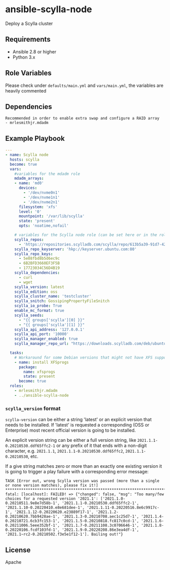 ansible-scylla-node
=========

Deploy a Scylla cluster 


Requirements
------------

- Ansible 2.8 or higher
- Python 3.x

Role Variables
--------------

Please check under `defaults/main.yml` and `vars/main.yml`, the variables are heavily commented

Dependencies
------------
    Recommended in order to enable extra swap and configure a RAID array
    - mrlesmithjr.mdadm


Example Playbook
----------------

```yaml
---
- name: Scylla node
  hosts: scylla
  become: true
  vars:
    #variables for the mdadm role
    mdadm_arrays:
    - name: 'md0'
      devices:
        - '/dev/nvme0n1'
        - '/dev/nvme1n1'
        - '/dev/nvme2n1'
      filesystem: 'xfs'
      level: '0'
      mountpoint: '/var/lib/scylla'
      state: 'present'
      opts: 'noatime,nofail'

    # variables for the Scylla node role (can be set here or in the role's vars/main.yml)
    scylla_repos:
      - 'https://repositories.scylladb.com/scylla/repo/613b5a39-91d7-4267-aa15-4384fde87442/ubuntu/scylladb-4.1-bionic.list'
    scylla_repo_keyserver: 'hkp://keyserver.ubuntu.com:80'
    scylla_repo_keys:
      - 5e08fbd8b5d6ec9c
      - 6B2BFD3660EF3F5B
      - 17723034C56D4B19
    scylla_dependencies:
      - curl
      - wget
    scylla_version: latest
    scylla_edition: oss
    scylla_cluster_name: 'testcluster'
    scylla_snitch: GossipingPropertyFileSnitch
    scylla_io_probe: True
    enable_mc_format: true
    scylla_seeds:
      - "{{ groups['scylla'][0] }}"
      - "{{ groups['scylla'][1] }}"
    scylla_api_address: '127.0.0.1'
    scylla_api_port: '10000'
    scylla_manager_enabled: true
    scylla_manager_repo_url: "https://downloads.scylladb.com/deb/ubuntu/scylladb-manager-2.1-bionic.list"

  tasks:
    # Workaround for some Debian versions that might not have XFS support out of the box
    - name: install XFSprogs
      package:
        name: xfsprogs
        state: present
      become: true
  roles:
    - mrlesmithjr.mdadm
    - ../ansible-scylla-node
```

### `scylla_version` format
`scylla-version` can be either a string 'latest' or an explicit version that needs to be installed.
If 'latest' is requested a corresponding (OSS or Enterprise) most recent official version is going to be
installed.

An explicit version string can be either a full version string, like `2021.1.1-0.20210530.ddf65ffc2-1`
or any prefix of it that ends with a non-digit character, e.g. `2021.1.1`, `2021.1.1-0.20210530.ddf65ffc2`,
`2021.1.1-0.20210530`, etc.

If a give string matches zero or more than an exactly one existing version it is going to trigger
a play failure with a corresponding error message:

```commandline
TASK [Error out, wrong Scylla version was passed (more than a single or none version matches), please fix it!] *************************************************************************************************************************
fatal: [localhost]: FAILED! => {"changed": false, "msg": "Too many/few choices for a requested version '2021.1': ['2021.1.0-0.20210511.9e8e7d58b-1', '2021.1.1-0.20210530.ddf65ffc2-1', '2021.1.10-0.20220410.e8e681dee-1', '2021.1.11-0.20220516.8e6c9917c-1', '2021.1.12-0.20220620.e23889f17-1', '2021.1.2-0.20210620.7bb9428ae-1', '2021.1.3-0.20210708.aec1c25d7-1', '2021.1.4-0.20210721.6cb3fc153-1', '2021.1.5-0.20210818.fc817c0cd-1', '2021.1.6-0.20211006.5eee352bf-1', '2021.1.7-0.20211108.3c0706646-1', '2021.1.8-0.20220106.fcdf103fd-1', '2021.1.9-0.20220208.86e3ea4df-1', '2021.1~rc2-0.20210502.f3e5e1f12-1']. Bailing out!"}
```

License
-------

Apache

